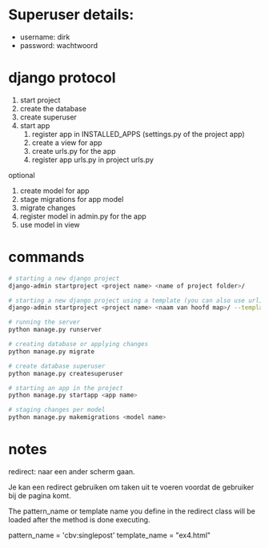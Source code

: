 # Superuser details:
- username: dirk
- password: wachtwoord


# django protocol
1. start project
2. create the database
3. create superuser
4. start app
    1. register app in INSTALLED_APPS (settings.py of the project app)
    2. create a view for app
    3. create urls.py for the app
    4. register app urls.py in project urls.py

optional

1. create model for app
2. stage migrations for app model
3. migrate changes
4. register model in admin.py for the app
5. use model in view 


# commands
```bash
# starting a new django project
django-admin startproject <project name> <name of project folder>/

# starting a new django project using a template (you can also use url)
django-admin startproject <project name> <naam van hoofd map>/ --template <location of other project to use as template>

# running the server
python manage.py runserver

# creating database or applying changes
python manage.py migrate

# create database superuser
python manage.py createsuperuser

# starting an app in the project
python manage.py startapp <app name>

# staging changes per model
python manage.py makemigrations <model name>
```

# notes
redirect: naar een ander scherm gaan.

Je kan een redirect gebruiken om taken uit te voeren voordat de gebruiker bij de pagina komt.

The pattern_name or template name you define in the redirect class will be loaded after the method is done executing.

pattern_name = 'cbv:singlepost'
template_name = "ex4.html"





